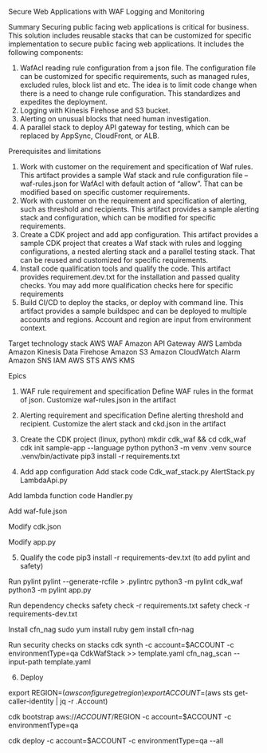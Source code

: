 Secure Web Applications with WAF Logging and Monitoring

Summary
Securing public facing web applications is critical for business. 
This solution includes reusable stacks that can be customized for specific implementation to secure public facing web applications. It includes the following components: 
1) WafAcl reading rule configuration from a json file. The configuration file can be customized for specific requirements, such as managed rules, excluded rules, block list and etc. The idea is to limit code change when there is a need to change rule configuration. This standardizes and expedites the deployment. 
2) Logging with Kinesis Firehose and S3 bucket. 
3) Alerting on unusual blocks that need human investigation. 
4) A parallel stack to deploy API gateway for testing, which can be replaced by AppSync, CloudFront, or ALB.

Prerequisites and limitations
1)	Work with customer on the requirement and specification of Waf rules. This artifact provides a sample Waf stack and rule configuration file – waf-rules.json for WafAcl with default action of “allow”. That can be modified based on specific customer requirements. 
2)	Work with customer on the requirement and specification of alerting, such as threshold and recipients. This artifact provides a sample alerting stack and configuration, which can be modified for specific requirements.
3)	Create a CDK project and add app configuration. This artifact provides a sample CDK project that creates a Waf stack with rules and logging configurations, a nested alerting stack and a parallel testing stack. That can be reused and customized for specific requirements.
4)	Install code qualification tools and qualify the code. This artifact provides requirement.dev.txt for the installation and passed quality checks. You may add more qualification checks here for specific requirements
5)	Build CI/CD to deploy the stacks, or deploy with command line. This artifact provides a sample buildspec and can be deployed to multiple accounts and regions. Account and region are input from environment context.

Target technology stack
AWS WAF
Amazon API Gateway
AWS Lambda
Amazon Kinesis Data Firehose
Amazon S3
Amazon CloudWatch
Alarm
Amazon SNS
IAM
AWS STS
AWS KMS

Epics
1) WAF rule requirement and specification
Define WAF rules in the format of json. Customize waf-rules.json in the artifact

2) Alerting requirement and specification
Define alerting threshold and recipient. Customize the alert stack and ckd.json in the artifact

3) Create the CDK project (linux, python)
mkdir cdk_waf && cd cdk_waf
cdk init sample-app --language python
python3 -m venv .venv
source .venv/bin/activate
pip3 install -r requirements.txt

4) Add app configuration
Add stack code
 Cdk_waf_stack.py
 AlertStack.py
 LambdaApi.py

Add lambda function code
 Handler.py

Add waf-fule.json

Modify cdk.json

Modify app.py

5) Qualify the code
pip3 install -r requirements-dev.txt (to add pylint and safety)

Run pylint
pylint --generate-rcfile > .pylintrc
python3 -m pylint cdk_waf
python3 -m pylint app.py

Run dependency checks
safety check -r requirements.txt
safety check -r requirements-dev.txt

Install cfn_nag
sudo yum install ruby
gem install cfn-nag

Run security checks on stacks
cdk synth -c account=$ACCOUNT -c environmentType=qa  CdkWafStack >> template.yaml
cfn_nag_scan --input-path template.yaml 

6) Deploy

export REGION=$(aws configure get region)
export ACCOUNT=$(aws sts get-caller-identity | jq -r .Account)

cdk bootstrap aws://$ACCOUNT/$REGION -c account=$ACCOUNT -c environmentType=qa

cdk deploy -c account=$ACCOUNT -c environmentType=qa --all
